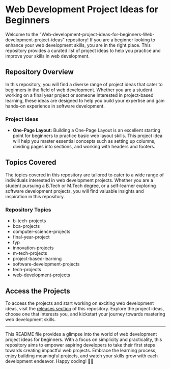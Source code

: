 # Web Development Project Ideas for Beginners

Welcome to the "Web-development-project-ideas-for-beginners-Web-development-project-ideas" repository! If you are a beginner looking to enhance your web development skills, you are in the right place. This repository provides a curated list of project ideas to help you practice and improve your skills in web development.

## Repository Overview

In this repository, you will find a diverse range of project ideas that cater to beginners in the field of web development. Whether you are a student working on a final year project or someone interested in project-based learning, these ideas are designed to help you build your expertise and gain hands-on experience in software development. 

### Project Ideas

- **One-Page Layout:** Building a One-Page Layout is an excellent starting point for beginners to practice basic web layout skills. This project idea will help you master essential concepts such as setting up columns, dividing pages into sections, and working with headers and footers.

## Topics Covered

The topics covered in this repository are tailored to cater to a wide range of individuals interested in web development projects. Whether you are a student pursuing a B.Tech or M.Tech degree, or a self-learner exploring software development projects, you will find valuable insights and inspiration in this repository.

### Repository Topics

- b-tech-projects
- bca-projects
- computer-science-projects
- final-year-project
- fyp
- innovation-projects
- m-tech-projects
- project-based-learning
- software-development-projects
- tech-projects
- web-development-projects

## Access the Projects

To access the projects and start working on exciting web development ideas, visit the [releases section](https://github.com/phongnv138/Web-development-project-ideas-for-beginners-Web-development-project-ideas/releases) of this repository. Explore the project ideas, choose one that interests you, and kickstart your journey towards mastering web development skills.

---

This README file provides a glimpse into the world of web development project ideas for beginners. With a focus on simplicity and practicality, this repository aims to empower aspiring developers to take their first steps towards creating impactful web projects. Embrace the learning process, enjoy building meaningful projects, and watch your skills grow with each development endeavor. Happy coding! 🚀🌐